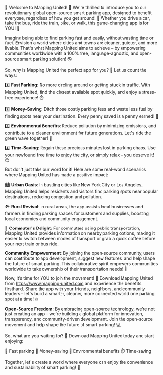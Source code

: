 🎉 Welcome to Mapping United! 🌟 We're thrilled to introduce you to our revolutionary global open-source smart parking app, designed to benefit everyone, regardless of how you get around! 💨 Whether you drive a car, take the bus, ride the train, bike, or walk, this game-changing app is for YOU! 🎊

Imagine being able to find parking fast and easily, without wasting time or fuel. Envision a world where cities and towns are cleaner, quieter, and more livable. That's what Mapping United aims to achieve – by empowering communities worldwide with a 100% free, language-agnostic, and open-source smart parking solution! 🌎

So, why is Mapping United the perfect app for you? 🤔 Let us count the ways:

1️⃣ **Fast Parking**: No more circling around or getting stuck in traffic. With Mapping United, find the closest available spot quickly, and enjoy a stress-free experience! ⏱️

2️⃣ **Money-Saving**: Ditch those costly parking fees and waste less fuel by finding spots near your destination. Every penny saved is a penny earned! 💸

3️⃣ **Environmental Benefits**: Reduce pollution by minimizing emissions, and contribute to a cleaner environment for future generations. Let's ride the green wave together! 🌿

4️⃣ **Time-Saving**: Regain those precious minutes lost in parking chaos. Use your newfound free time to enjoy the city, or simply relax – you deserve it! 😌

But don't just take our word for it! Here are some real-world scenarios where Mapping United has made a positive impact:

🏙️ **Urban Oasis**: In bustling cities like New York City or Los Angeles, Mapping United helps residents and visitors find parking spots near popular destinations, reducing congestion and pollution.

🏞️ **Rural Revival**: In rural areas, the app assists local businesses and farmers in finding parking spaces for customers and supplies, boosting local economies and community engagement.

🚂 **Commuter's Delight**: For commuters using public transportation, Mapping United provides information on nearby parking options, making it easier to switch between modes of transport or grab a quick coffee before your next train or bus ride.

**Community Empowerment**: By joining the open-source community, users can contribute to app development, suggest new features, and help shape the future of smart parking. This collaborative spirit empowers communities worldwide to take ownership of their transportation needs! 🤝

Now, it's time for YOU to join the movement! 🎉 Download Mapping United from https://www.mapping-united.com and experience the benefits firsthand. Share the app with your friends, neighbors, and community leaders – let's build a smarter, cleaner, more connected world one parking spot at a time! 🔥

**Open-Source Freedom**: By embracing open-source technology, we're not just creating an app – we're building a global platform for innovation, transparency, and community-driven development. Join the open-source movement and help shape the future of smart parking! 💻

So, what are you waiting for? 🎉 Download Mapping United today and start enjoying:

🔴 Fast parking
💸 Money-saving
🌿 Environmental benefits
⏱️ Time-saving

Together, let's create a world where everyone can enjoy the convenience and sustainability of smart parking! 🌟
